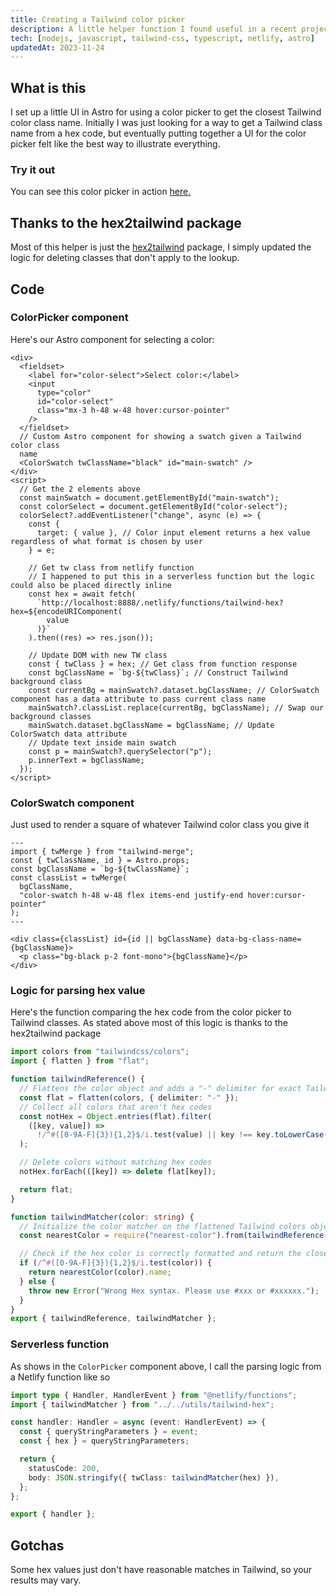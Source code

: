 ```yaml
---
title: Creating a Tailwind color picker
description: A little helper function I found useful in a recent project that allows you to get the Tailwind color closest to a given CSS color value.
tech: [nodejs, javascript, tailwind-css, typescript, netlify, astro]
updatedAt: 2023-11-24
---
```


## What is this

I set up a little UI in Astro for using a color picker to get the closest Tailwind color class name. Initially I was just looking for a way to get a Tailwind class name from a hex code, but eventually putting together a UI for the color picker felt like the best way to illustrate everything.

### Try it out

You can see this color picker in action [here.](/tailwind-color-picker)

## Thanks to the hex2tailwind package

Most of this helper is just the [hex2tailwind](https://www.npmjs.com/package/hex2tailwind) package, I simply updated the logic for deleting classes that don't apply to the lookup.

## Code

### ColorPicker component

Here's our Astro component for selecting a color:

```astro
<div>
  <fieldset>
    <label for="color-select">Select color:</label>
    <input
      type="color"
      id="color-select"
      class="mx-3 h-48 w-48 hover:cursor-pointer"
    />
  </fieldset>
  // Custom Astro component for showing a swatch given a Tailwind color class
  name
  <ColorSwatch twClassName="black" id="main-swatch" />
</div>
<script>
  // Get the 2 elements above
  const mainSwatch = document.getElementById("main-swatch");
  const colorSelect = document.getElementById("color-select");
  colorSelect?.addEventListener("change", async (e) => {
    const {
      target: { value }, // Color input element returns a hex value regardless of what format is chosen by user
    } = e;

    // Get tw class from netlify function
    // I happened to put this in a serverless function but the logic could also be placed directly inline
    const hex = await fetch(
      `http://localhost:8888/.netlify/functions/tailwind-hex?hex=${encodeURIComponent(
        value
      )}`
    ).then((res) => res.json());

    // Update DOM with new TW class
    const { twClass } = hex; // Get class from function response
    const bgClassName = `bg-${twClass}`; // Construct Tailwind background class
    const currentBg = mainSwatch?.dataset.bgClassName; // ColorSwatch component has a data attribute to pass current class name
    mainSwatch?.classList.replace(currentBg, bgClassName); // Swap our background classes
    mainSwatch.dataset.bgClassName = bgClassName; // Update ColorSwatch data attribute
    // Update text inside main swatch
    const p = mainSwatch?.querySelector("p");
    p.innerText = bgClassName;
  });
</script>
```

### ColorSwatch component

Just used to render a square of whatever Tailwind color class you give it

```astro
---
import { twMerge } from "tailwind-merge";
const { twClassName, id } = Astro.props;
const bgClassName = `bg-${twClassName}`;
const classList = twMerge(
  bgClassName,
  "color-swatch h-48 w-48 flex items-end justify-end hover:cursor-pointer"
);
---

<div class={classList} id={id || bgClassName} data-bg-class-name={bgClassName}>
  <p class="bg-black p-2 font-mono">{bgClassName}</p>
</div>
```

### Logic for parsing hex value

Here's the function comparing the hex code from the color picker to Tailwind classes. As stated above most of this logic is thanks to the hex2tailwind package

```typescript
import colors from "tailwindcss/colors";
import { flatten } from "flat";

function tailwindReference() {
  // Flattens the color object and adds a "-" delimiter for exact TailwindCSS match
  const flat = flatten(colors, { delimiter: "-" });
  // Collect all colors that aren't hex codes
  const notHex = Object.entries(flat).filter(
    ([key, value]) =>
      !/^#([0-9A-F]{3}){1,2}$/i.test(value) || key !== key.toLowerCase()
  );

  // Delete colors without matching hex codes
  notHex.forEach(([key]) => delete flat[key]);

  return flat;
}

function tailwindMatcher(color: string) {
  // Initialize the color matcher on the flattened Tailwind colors object
  const nearestColor = require("nearest-color").from(tailwindReference());

  // Check if the hex color is correctly formatted and return the closest match, otherwise throw an error.
  if (/^#([0-9A-F]{3}){1,2}$/i.test(color)) {
    return nearestColor(color).name;
  } else {
    throw new Error("Wrong Hex syntax. Please use #xxx or #xxxxxx.");
  }
}
export { tailwindReference, tailwindMatcher };
```

### Serverless function

As shows in the `ColorPicker` component above, I call the parsing logic from a Netlify function like so

```typescript
import type { Handler, HandlerEvent } from "@netlify/functions";
import { tailwindMatcher } from "../../utils/tailwind-hex";

const handler: Handler = async (event: HandlerEvent) => {
  const { queryStringParameters } = event;
  const { hex } = queryStringParameters;

  return {
    statusCode: 200,
    body: JSON.stringify({ twClass: tailwindMatcher(hex) }),
  };
};

export { handler };
```

## Gotchas

Some hex values just don't have reasonable matches in Tailwind, so your results may vary.
